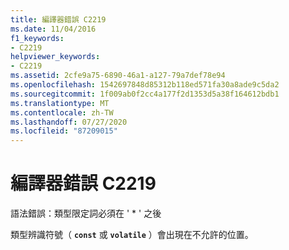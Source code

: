 ```yaml
---
title: 編譯器錯誤 C2219
ms.date: 11/04/2016
f1_keywords:
- C2219
helpviewer_keywords:
- C2219
ms.assetid: 2cfe9a75-6890-46a1-a127-79a7def78e94
ms.openlocfilehash: 1542697848d85312b118ed571fa30a8ade9c5da2
ms.sourcegitcommit: 1f009ab0f2cc4a177f2d1353d5a38f164612bdb1
ms.translationtype: MT
ms.contentlocale: zh-TW
ms.lasthandoff: 07/27/2020
ms.locfileid: "87209015"
---
```

# <a name="compiler-error-c2219"></a>編譯器錯誤 C2219

語法錯誤：類型限定詞必須在 ' * ' 之後

類型辨識符號（ **`const`** 或 **`volatile`** ）會出現在不允許的位置。
